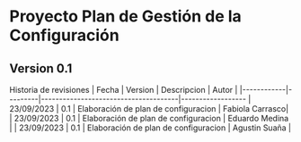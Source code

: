 # Proyecto Plan de Gestión de la Configuración
## Version 0.1

Historia de revisiones
| Fecha      | Version | Descripcion                          | Autor           |
|------------|---------|--------------------------------------|------------------
| 23/09/2023 | 0.1     | Elaboración de plan de configuracion | Fabiola Carrasco|
| 23/09/2023 | 0.1     | Elaboración de plan de configuracion | Eduardo Medina  |
| 23/09/2023 | 0.1     | Elaboración de plan de configuracion | Agustin Suaña   |